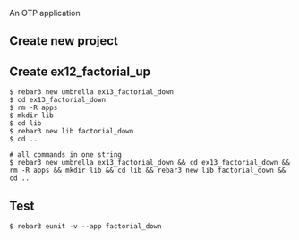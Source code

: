 An OTP application

Create new project
----	
Create ex12_factorial_up
----	
	$ rebar3 new umbrella ex13_factorial_down
	$ cd ex13_factorial_down
	$ rm -R apps
	$ mkdir lib
	$ cd lib
	$ rebar3 new lib factorial_down
	$ cd ..
	
	# all commands in one string
	$ rebar3 new umbrella ex13_factorial_down && cd ex13_factorial_down && rm -R apps && mkdir lib && cd lib && rebar3 new lib factorial_down && cd ..

Test
-----
	$ rebar3 eunit -v --app factorial_down